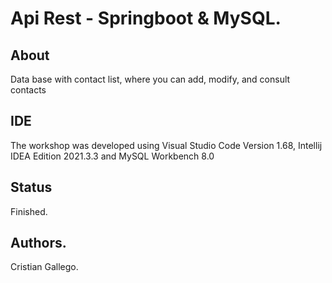 # Api Rest - Springboot & MySQL.

## About
Data base with contact list, where you can add, modify, and consult contacts

## IDE
The workshop was developed using Visual Studio Code Version 1.68, Intellij IDEA Edition 2021.3.3 and MySQL Workbench 8.0

## Status 
Finished.

## Authors.
Cristian Gallego.

